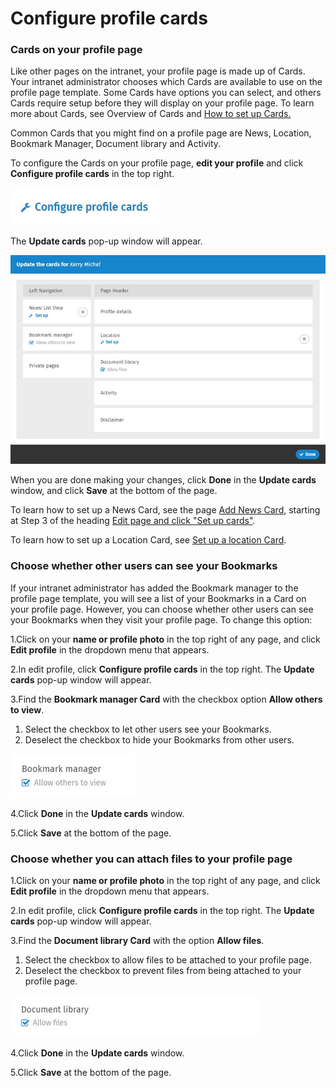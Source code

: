 # Configure profile cards

### Cards on your profile page

Like other pages on the intranet, your profile page is made up of Cards. Your intranet administrator chooses which Cards are available to use on the profile page template. Some Cards have options you can select, and others Cards require setup before they will display on your profile page. To learn more about Cards, see Overview of Cards and [How to set up Cards.](../add-pages-and-sections/set-up-cards/)  
  
Common Cards that you might find on a profile page are News, Location, Bookmark Manager, Document library and Activity.  
  
To configure the Cards on your profile page, **edit your profile** and click **Configure profile cards** in the top right.

![](../../.gitbook/assets/1%20%281%29.jpg)

The **Update cards** pop-up window will appear.  


![](../../.gitbook/assets/2%20%2839%29.jpg)



When you are done making your changes, click **Done** in the **Update cards** window, and click **Save** at the bottom of the page.  
  
To learn how to set up a News Card, see the page [Add News Card](../add-content-with-news-cards/add-new-cards.md), starting at Step 3 of the heading [Edit page and click "Set up cards"](../add-content-with-news-cards/add-new-cards.md).  
  
To learn how to set up a Location Card, see [Set up a location Card](../add-pages-and-sections/set-up-cards/location-card.md).

### Choose whether other users can see your Bookmarks

If your intranet administrator has added the Bookmark manager to the profile page template, you will see a list of your Bookmarks in a Card on your profile page. However, you can choose whether other users can see your Bookmarks when they visit your profile page. To change this option:

1.Click on your **name or profile photo** in the top right of any page, and click **Edit profile** in the dropdown menu that appears.

2.In edit profile, click **Configure profile cards** in the top right. The **Update cards** pop-up window will appear.

3.Find the **Bookmark manager Card** with the checkbox option **Allow others to view**.

1. Select the checkbox to let other users see your Bookmarks.
2. Deselect the checkbox to hide your Bookmarks from other users.

![](../../.gitbook/assets/3%20%2821%29.jpg)



4.Click **Done** in the **Update cards** window.

5.Click **Save** at the bottom of the page.

### Choose whether you can attach files to your profile page

1.Click on your **name or profile photo** in the top right of any page, and click **Edit profile** in the dropdown menu that appears.

2.In edit profile, click **Configure profile cards** in the top right. The **Update cards** pop-up window will appear.

3.Find the **Document library Card** with the option **Allow files**.

1. Select the checkbox to allow files to be attached to your profile page.
2. Deselect the checkbox to prevent files from being attached to your profile page.

![](../../.gitbook/assets/5%20%284%29.jpg)



4.Click **Done** in the **Update cards** window.

5.Click **Save** at the bottom of the page.

